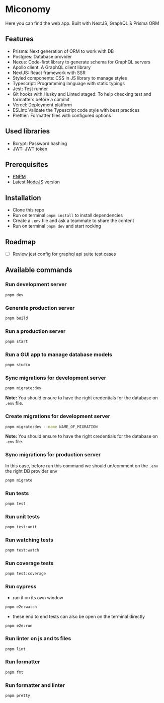 # Miconomy

Here you can find the web app. Built with NextJS, GraphQL & Prisma ORM

## Features

- Prisma: Next generation of ORM to work with DB
- Postgres: Database provider
- Nexus: Code-first library to generate schema for GraphQL servers
- Apollo client: A GraphQL client library
- NextJS: React framework with SSR
- Styled components: CSS in JS library to manage styles
- Typescript: Programming language with static typings
- Jest: Test runner
- Git hooks with Husky and Linted staged: To help checking test and formatters before a commit
- Vercel: Deployment platform
- ESLint: Validate the Typescript code style with best practices
- Prettier: Formatter files with configured options

## Used libraries

- Bcrypt: Password hashing
- JWT: JWT token

## Prerequisites

- [PNPM](https://pnpm.io/)
- Latest [NodeJS](https://nodejs.org/en) version

## Installation

- Clone this repo
- Run on terminal `pnpm install` to install dependencies
- Create a `.env` file and ask a teammate to share the content
- Run on terminal `pnpm dev` and start rocking

## Roadmap

- [ ] Review jest config for graphql api suite test cases

## Available commands

### Run development server

```bash
pnpm dev
```

### Generate production server

```bash
pnpm build
```

### Run a production server

```bash
pnpm start
```

### Run a GUI app to manage database models

```bash
pnpm studio
```

### Sync migrations for development server

```bash
pnpm migrate:dev
```

**Note:** You should ensure to have the right credentials for the database on `.env` file.

### Create migrations for development server

```bash
pnpm migrate:dev --name NAME_OF_MIGRATION
```

**Note:** You should ensure to have the right credentials for the database on `.env` file.

### Sync migrations for production server

In this case, before run this command we should un/comment on the `.env` the right DB provider env

```bash
pnpm migrate
```

### Run tests

```bash
pnpm test
```

### Run unit tests

```bash
pnpm test:unit
```

### Run watching tests

```bash
pnpm test:watch
```

### Run coverage tests

```bash
pnpm test:coverage
```

### Run cypress

- run it on its own window

```bash
pnpm e2e:watch
```

- these end to end tests can also be open on the terminal directly

```bash
pnpm e2e:run
```

### Run linter on js and ts files

```bash
pnpm lint
```

### Run formatter

```bash
pnpm fmt
```

### Run formatter and linter

```bash
pnpm pretty
```
